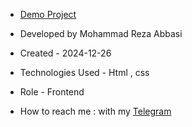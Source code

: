 - [Demo Project](https://mrabbasiweb.github.io/lenovodemo/)

- Developed by Mohammad Reza Abbasi

- Created - 2024-12-26

- Technologies Used - Html , css

- Role - Frontend

- How to reach me : with my [Telegram](https://T.me/mhrezaai) 
